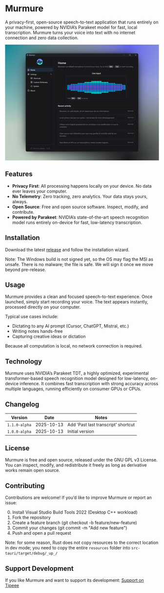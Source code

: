 # Murmure

A privacy-first, open-source speech-to-text application that runs entirely on your machine, powered by NVIDIA’s Parakeet model for fast, local transcription. Murmure turns your voice into text with no internet connection and zero data collection.

![demo](public/murmure-screenshot-beautiful.png)

## Features

- **Privacy First**: All processing happens locally on your device. No data ever leaves your computer.
- **No Telemetry**: Zero tracking, zero analytics. Your data stays yours, always.
- **Open Source**: Free and open source software. Inspect, modify, and contribute.
- **Powered by Parakeet**: NVIDIA’s state-of-the-art speech recognition model runs entirely on-device for fast, low-latency transcription.

## Installation

Download the latest [release](https://github.com/Kieirra/murmure/releases) and follow the installation wizard.

Note: The Windows build is not signed yet, so the OS may flag the MSI as unsafe. There is no malware; the file is safe. We will sign it once we move beyond pre-release.

## Usage

Murmure provides a clean and focused speech-to-text experience.
Once launched, simply start recording your voice. The text appears instantly, processed directly on your computer.

Typical use cases include:

- Dictating to any AI prompt (Cursor, ChatGPT, Mistral, etc.)
- Writing notes hands-free
- Capturing creative ideas or dictation

Because all computation is local, no network connection is required.

## Technology

Murmure uses NVIDIA’s Parakeet TDT, a highly optimized, experimental transformer-based speech recognition model designed for low-latency, on-device inference. It combines fast transcription with strong accuracy across multiple languages, running efficiently on consumer GPUs or CPUs.

## Changelog

| Version       | Date       | Notes                               |
| ------------- | ---------- | ----------------------------------- |
| `1.1.0-alpha` | 2025-10-13 | Add 'Past last transcript' shortcut |
| `1.0.0-alpha` | 2025-10-13 | Initial version                     |

## License

Murmure is free and open source, released under the GNU GPL v3 License.
You can inspect, modify, and redistribute it freely as long as derivative works remain open source.

## Contributing

Contributions are welcome!
If you’d like to improve Murmure or report an issue:

0. Install Visual Studio Build Tools 2022 (Desktop C++ workload)
1. Fork the repository
2. Create a feature branch (git checkout -b feature/new-feature)
3. Commit your changes (git commit -m "Add new feature")
4. Push and open a pull request

Note: for some reason, Rust does not copy resources to the correct location in dev mode; you need to copy the entire `resources` folder into `src-tauri/target/debug/_up_/`

## Support Development

If you like Murmure and want to support its development: [Support on Tipeee](https://fr.tipeee.com/murmure-al1x-ai/)
